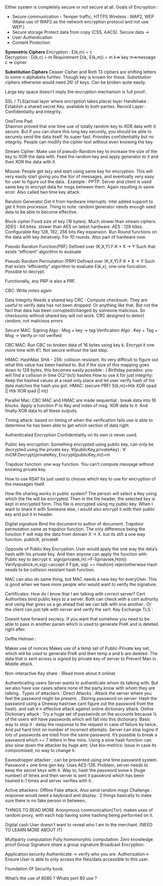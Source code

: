 Either system is completely secure or not secure at all. 
Goals of Encryption : 
* Secure communication - Temper traffic, HTTPS
Wireless : WAP2, WEP (Make use of WAP2 as the network encryption protocol and not use WEP.)
* Secure storage Protect data from copy (CSS, AACS). Secure data  -> 
* User Authentication 
* Content Protection

__Symmetric Ciphers__
Encryption : E(k,m) = c           
Decryption : D(k,c) = m 
Requirement D(k, E(k,m)) = m
k=> key m=>message c => cipher    

__Substitution Ciphers__
Ceaser Cipher and Roth 13 ciphers are shifting letters to some n alphabets further. Though key is known for these. Substitution ciphers otherwise would need 26! of keys. Can be broken quite easily.

Large key space doesn’t imply the encryption mechanism is full proof.. 

SSL / TLS(actual layer where encryption takes place) layer 
Handshake : Establish a shared secret Key. available to both parties. 
Record Layer  : Confidentiality and integrity. 



OneTime Pad:  
Shannon proved that one time use of totally random key to XOR data with it secure. But if you can share this long key securely, you should be able to securely send the data itself. 
Its super fast. 
Provides confidentiality but no integrity. People can modify the cipher text without even knowing the key. 

Stream Cipher: Make use of pseudo-Random key to increase the size of the key to XOR the data with. Feed the random key and apply generator to it and then XOR the data with it. 

Misuse: People get lazy and start using same key for encryption. This will very easily start giving you the Xor of messages, and eventually very easy for user to figure out the data..
Example : PPTP: Server and client is used same key to encrypt data for msgs between them. Again resulting in same error. Also called two time key attack. 

Random Generator Get it from hardware interrupts. Intel added support to get it from processor. Thing to note: random generator needs enough seed data to be able to become effective. 

Block cipher 
Fixed size of key (16 bytes). Much slower than stream ciphers.
3DES : 64 bites. slower than AES on latest hardware. 
AES : 128 bites. Configurable Key 128, 192, 256 bits 
Key expansion. 
Run Round functions on the data with key iteratively.  For 10 rounds. Also part of hardware now. 

Pseudo Random Function(PRF)
Defined over (K,X,Y):F:K * X -> Y
Such that exists “efficient” algorithm to evaluate

Pseudo Random Permutation (PRP)
Defined over (K,X,Y):F:K * X -> Y
Such that exists “efficiently” algorithm to evaluate E(k,x), one-one funcation. Possible to decrypt. 

Functionally, any PRP is also a PRF.

CBC: Write notes again

Data Integrity 
Needs a shared key 
CRC : Compute checksum. They are useful to verify data has not been dropped. Or anything like that. But not the fact that data has been corrupted/changed by someone malicious. So checksums without shared key will not work. CRC designed to detect random, not malicious errors

Secure MAC:
Signing Algo : Msg + key -> tag
Verification Algo  : Key + Tag + Msg -> Verify or not verified 

CBC MAC: 
Run CBC on broken data of 16 bytes using key k. Encrypt it one more time with K1. 
Not secure without the last step. 

HMAC: HashMac
SHA - 256: collision resistant. Its very difficult to figure out what this value has been hashed to. But if the size of this mapping goes down to 128 bytes, this becomes easily possible : (
Birthday paradox: you will find a collision in time O(2^(n/)) hashes
How to use it for just integrity: Keep the hashed values at a read only place and let user verify hash of his data matches the hash you got. 
HMAC:  (secure PRF) S(k,m)=H(k XOR opad || H(k XOR  ipad || m))

Parallel Mac:
CBC MAC and HMAC are made sequential . break data into 16 blocks. Apply a function P to Key and index of msg. XOR data to it. And finally XOR data to all these outputs. 

Timing attack: based on timing of when the verification fails use is able to determine he has been able to get which section of data right. 



Authenticated Encryption
Confidentiality on its own is never used. 




Public key encryption: 
Something encrypted using public key, can only be decrypted using the private key. 
∀(publicKey,privateKey) : ∀ m∈M:Decrypt(privateKey, Encrypt(publicKey,m))=m

Trapdoor function: one way function. You can’t compute message without knowing private key. 

How to use RSA? 
Its just used to choose which key to use for encryption of the messages itself. 

How file sharing works in public system?
The person will select a Key using which the file will be encrypted. Then in the file header, the selected key is kept in encrypted form. This file is encrypted using my public key. When I want to share it with Someone else, i would also encrypt it with their public key and put it in header. 

Digital signature Bind the document to author of document. 
Trapdoor permutation same as trapdoor function. The only difference being the function F will map the data from domain X -> X. but its still a one way function. 
publicK, privateK


Opposite of Public Key Encryption: User would apply the one way the data’s hash with his private key. And then anyone can apply the function with Public key to decrypt it. 
sign(privatek,m):=F‐1(priavtek,H(m))
Verify(publick,m,sig):=accept if F(pk, sig) == Hash(m) rejectotherwise
Hash needs to be collision resistant hash function. 

MAC can also do same thing, but MAC needs a new key for everyUser. This is good when we have more people who would want to verify the signature. 

Certificates:
How do I know that I am talking with correct server? Cert Authorities bind public keys to a server.
Both can check with a cert authority and using that gives us a go ahead that we can talk with one another.. Or the client can just talk with server and verify the sert. 
Key Exchange 
TLS : 

Doesnt have forward secrecy. If you want that somehow  you need to be able to pass in another param which is used to generate PreK and is deleted right after. 

Deffie Helman : 

Makes use of nonces 
Makes use of a temp set of Public-Private key set, which will be used to generate PreK and then temp a and b are deleted. 
The data that is sent across is signed by private key of server to Prevent Man in Middle attack. 

Non-interactive Key share : (Read more about it online)

Authenticating users 
Server wants to authenticate whom its talking with. 
But we also have use cases where none of the party know with whom they are talking.. 
Types of attackers : 
Direct Attacks : Attack the server where you feel the password might be present. .
Storing password on server:  Hash the password using a Oneway hash(we cant figure out the password from the hash). and salt it-> effective attack against online dictionary attack.
Online Dictionary attack : Try a huge set of passwords on the accounts because ¼ of the users will have passwords which will fall into this dictionary. Basic way to stop it : delay the response to the request in case of failure by twice.. And put hard limit on number of incorrect attempts. Server can stop logins if lots of passwords are tried from the same password. It’s possible to break a password which <= 7 letters in few mins. Using a slow hash function can also slow down the attacker by huge amt. 
Use bio-metrics: Issue in case its compromised, no way to change it. 


Eavesdropper attacker : can be prevented using one time password system. Password + one time gen key. Uses AES-128. Problem, server needs to keep the secret keys with it. 
Way to, hash the password some k (huge number) of times and then server is sent it password which has been hashed k-1 times and server verifies with it.. 

Active attackers: Offline Fake attack. Also send random msgs Challenge : response would need a keyboard and display.. 2 things basically to make sure there is no fake person in between.. 


THINGS TO READ MORE
Anonymous communication(Tor): makes uses of random proxy, with each hop having some hashing being performed on it. 

Digital cash User doesn’t want to reveal who I am to the merchant. (NEED TO LEARN MORE ABOUT IT)

Multiparty computation
Fully homomorphic computation: 
Zero knowledge proof
Group Signature share a group signature 
Broadcast Encryption:  












Application security 
Authenticate -> verify who you are. 
Authorization-> Ensure User is able to only access the files/data accessible to this user. 



Foundation Of Security book. 



What’s the use of 8080 ? 
Whats port 80 use ? 

